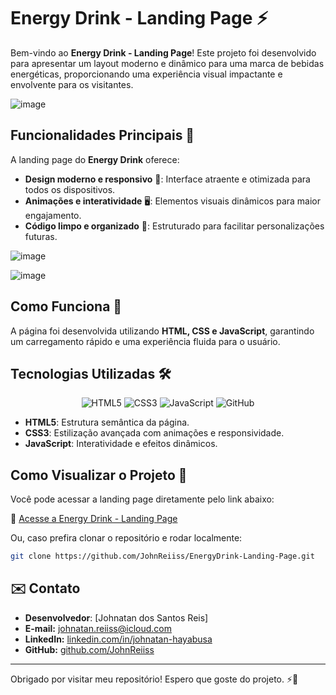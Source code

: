 # Energy Drink - Landing Page ⚡

Bem-vindo ao **Energy Drink - Landing Page**! Este projeto foi desenvolvido para apresentar um layout moderno e dinâmico para uma marca de bebidas energéticas, proporcionando uma experiência visual impactante e envolvente para os visitantes.

![image](https://github.com/user-attachments/assets/0fcfbdae-43ad-4be2-b6a6-6a7524002704)


## Funcionalidades Principais 🎯

A landing page do **Energy Drink** oferece:

- **Design moderno e responsivo** 🎨: Interface atraente e otimizada para todos os dispositivos.  
- **Animações e interatividade** 🖥️: Elementos visuais dinâmicos para maior engajamento.  
- **Código limpo e organizado** 📜: Estruturado para facilitar personalizações futuras.  

![image](https://github.com/user-attachments/assets/efa2bb84-c97f-4800-bf3f-124bba06cbc7)

![image](https://github.com/user-attachments/assets/54d10ed0-5cc0-42c5-b470-d27b635bef3f)




## Como Funciona 🚀

A página foi desenvolvida utilizando **HTML, CSS e JavaScript**, garantindo um carregamento rápido e uma experiência fluida para o usuário.

## Tecnologias Utilizadas 🛠️
<div align="center"> <img src="https://img.shields.io/badge/HTML5-E34F26?style=for-the-badge&logo=html5&logoColor=white" alt="HTML5"> <img src="https://img.shields.io/badge/CSS3-1572B6?style=for-the-badge&logo=css3&logoColor=white" alt="CSS3"> <img src="https://img.shields.io/badge/JavaScript-F7DF1E?style=for-the-badge&logo=javascript&logoColor=black" alt="JavaScript"> <img src="https://img.shields.io/badge/GitHub-100000?style=for-the-badge&logo=github&logoColor=white" alt="GitHub"> </div>

- **HTML5**: Estrutura semântica da página.  
- **CSS3**: Estilização avançada com animações e responsividade.  
- **JavaScript**: Interatividade e efeitos dinâmicos.  

## Como Visualizar o Projeto 👀

Você pode acessar a landing page diretamente pelo link abaixo:

🔗 [Acesse a Energy Drink - Landing Page](https://johnreiiss.github.io/EnergyDrink-Landing-Page/)

Ou, caso prefira clonar o repositório e rodar localmente:

```bash
git clone https://github.com/JohnReiiss/EnergyDrink-Landing-Page.git
```

## ✉️ Contato

- **Desenvolvedor**: [Johnatan dos Santos Reis]  
- **E-mail:** johnatan.reiiss@icloud.com
- **LinkedIn:** [linkedin.com/in/johnatan-hayabusa](https://www.linkedin.com/in/johnatan-dos-santos-reis-945092b7/)
- **GitHub:** [github.com/JohnReiiss](https://github.com/JohnReiiss)  

---

Obrigado por visitar meu repositório! Espero que goste do projeto. ⚡🚀  

